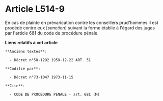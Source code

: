 # Article L514-9

En cas de plainte en prévarication contre les conseillers prud'hommes il est procédé contre eux [*sanction*] suivant la forme
établie à l'égard des juges par l'article 681 du code de procédure pénale.

**Liens relatifs à cet article**

	**Anciens textes**:

	  - Décret n°58-1292 1958-12-22 ART. 51

	**Codifié par**:

	  - Décret n°73-1047 1973-11-15

	**Cite**:

	  - CODE DE PROCEDURE PENALE - art. 681 (M)
